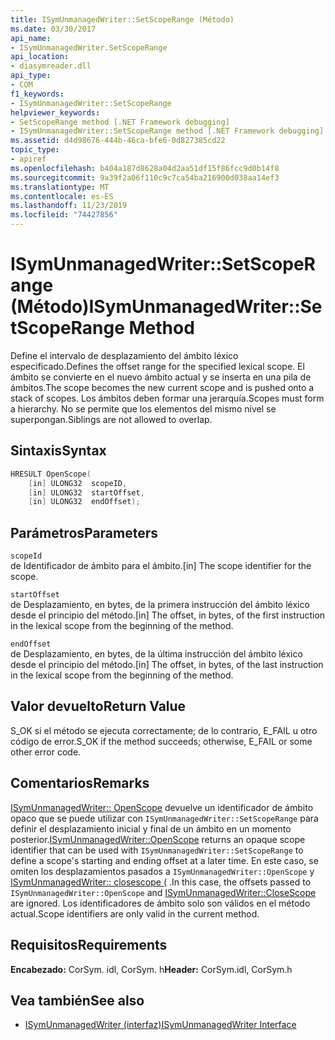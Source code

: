 ```yaml
---
title: ISymUnmanagedWriter::SetScopeRange (Método)
ms.date: 03/30/2017
api_name:
- ISymUnmanagedWriter.SetScopeRange
api_location:
- diasymreader.dll
api_type:
- COM
f1_keywords:
- ISymUnmanagedWriter::SetScopeRange
helpviewer_keywords:
- SetScopeRange method [.NET Framework debugging]
- ISymUnmanagedWriter::SetScopeRange method [.NET Framework debugging]
ms.assetid: d4d98676-444b-46ca-bfe6-0d827385cd22
topic_type:
- apiref
ms.openlocfilehash: b404a187d8628a04d2aa51df15f86fcc9d0b14f8
ms.sourcegitcommit: 9a39f2a06f110c9c7ca54ba216900d038aa14ef3
ms.translationtype: MT
ms.contentlocale: es-ES
ms.lasthandoff: 11/23/2019
ms.locfileid: "74427856"
---
```

# <a name="isymunmanagedwritersetscoperange-method"></a><span data-ttu-id="17784-102">ISymUnmanagedWriter::SetScopeRange (Método)</span><span class="sxs-lookup"><span data-stu-id="17784-102">ISymUnmanagedWriter::SetScopeRange Method</span></span>
<span data-ttu-id="17784-103">Define el intervalo de desplazamiento del ámbito léxico especificado.</span><span class="sxs-lookup"><span data-stu-id="17784-103">Defines the offset range for the specified lexical scope.</span></span> <span data-ttu-id="17784-104">El ámbito se convierte en el nuevo ámbito actual y se inserta en una pila de ámbitos.</span><span class="sxs-lookup"><span data-stu-id="17784-104">The scope becomes the new current scope and is pushed onto a stack of scopes.</span></span> <span data-ttu-id="17784-105">Los ámbitos deben formar una jerarquía.</span><span class="sxs-lookup"><span data-stu-id="17784-105">Scopes must form a hierarchy.</span></span> <span data-ttu-id="17784-106">No se permite que los elementos del mismo nivel se superpongan.</span><span class="sxs-lookup"><span data-stu-id="17784-106">Siblings are not allowed to overlap.</span></span>  
  
## <a name="syntax"></a><span data-ttu-id="17784-107">Sintaxis</span><span class="sxs-lookup"><span data-stu-id="17784-107">Syntax</span></span>  
  
```cpp  
HRESULT OpenScope(  
    [in] ULONG32  scopeID,  
    [in] ULONG32  startOffset,  
    [in] ULONG32  endOffset);  
```  
  
## <a name="parameters"></a><span data-ttu-id="17784-108">Parámetros</span><span class="sxs-lookup"><span data-stu-id="17784-108">Parameters</span></span>  
 `scopeId`  
 <span data-ttu-id="17784-109">de Identificador de ámbito para el ámbito.</span><span class="sxs-lookup"><span data-stu-id="17784-109">[in] The scope identifier for the scope.</span></span>  
  
 `startOffset`  
 <span data-ttu-id="17784-110">de Desplazamiento, en bytes, de la primera instrucción del ámbito léxico desde el principio del método.</span><span class="sxs-lookup"><span data-stu-id="17784-110">[in] The offset, in bytes, of the first instruction in the lexical scope from the beginning of the method.</span></span>  
  
 `endOffset`  
 <span data-ttu-id="17784-111">de Desplazamiento, en bytes, de la última instrucción del ámbito léxico desde el principio del método.</span><span class="sxs-lookup"><span data-stu-id="17784-111">[in] The offset, in bytes, of the last instruction in the lexical scope from the beginning of the method.</span></span>  
  
## <a name="return-value"></a><span data-ttu-id="17784-112">Valor devuelto</span><span class="sxs-lookup"><span data-stu-id="17784-112">Return Value</span></span>  
 <span data-ttu-id="17784-113">S_OK si el método se ejecuta correctamente; de lo contrario, E_FAIL u otro código de error.</span><span class="sxs-lookup"><span data-stu-id="17784-113">S_OK if the method succeeds; otherwise, E_FAIL or some other error code.</span></span>  
  
## <a name="remarks"></a><span data-ttu-id="17784-114">Comentarios</span><span class="sxs-lookup"><span data-stu-id="17784-114">Remarks</span></span>  
 <span data-ttu-id="17784-115">[ISymUnmanagedWriter:: OpenScope](../../../../docs/framework/unmanaged-api/diagnostics/isymunmanagedwriter-openscope-method.md) devuelve un identificador de ámbito opaco que se puede utilizar con `ISymUnmanagedWriter::SetScopeRange` para definir el desplazamiento inicial y final de un ámbito en un momento posterior.</span><span class="sxs-lookup"><span data-stu-id="17784-115">[ISymUnmanagedWriter::OpenScope](../../../../docs/framework/unmanaged-api/diagnostics/isymunmanagedwriter-openscope-method.md) returns an opaque scope identifier that can be used with `ISymUnmanagedWriter::SetScopeRange` to define a scope's starting and ending offset at a later time.</span></span> <span data-ttu-id="17784-116">En este caso, se omiten los desplazamientos pasados a `ISymUnmanagedWriter::OpenScope` y [ISymUnmanagedWriter:: closescope (](../../../../docs/framework/unmanaged-api/diagnostics/isymunmanagedwriter-closescope-method.md) .</span><span class="sxs-lookup"><span data-stu-id="17784-116">In this case, the offsets passed to `ISymUnmanagedWriter::OpenScope` and [ISymUnmanagedWriter::CloseScope](../../../../docs/framework/unmanaged-api/diagnostics/isymunmanagedwriter-closescope-method.md) are ignored.</span></span> <span data-ttu-id="17784-117">Los identificadores de ámbito solo son válidos en el método actual.</span><span class="sxs-lookup"><span data-stu-id="17784-117">Scope identifiers are only valid in the current method.</span></span>  
  
## <a name="requirements"></a><span data-ttu-id="17784-118">Requisitos</span><span class="sxs-lookup"><span data-stu-id="17784-118">Requirements</span></span>  
 <span data-ttu-id="17784-119">**Encabezado:** CorSym. idl, CorSym. h</span><span class="sxs-lookup"><span data-stu-id="17784-119">**Header:** CorSym.idl, CorSym.h</span></span>  
  
## <a name="see-also"></a><span data-ttu-id="17784-120">Vea también</span><span class="sxs-lookup"><span data-stu-id="17784-120">See also</span></span>

- [<span data-ttu-id="17784-121">ISymUnmanagedWriter (interfaz)</span><span class="sxs-lookup"><span data-stu-id="17784-121">ISymUnmanagedWriter Interface</span></span>](../../../../docs/framework/unmanaged-api/diagnostics/isymunmanagedwriter-interface.md)
